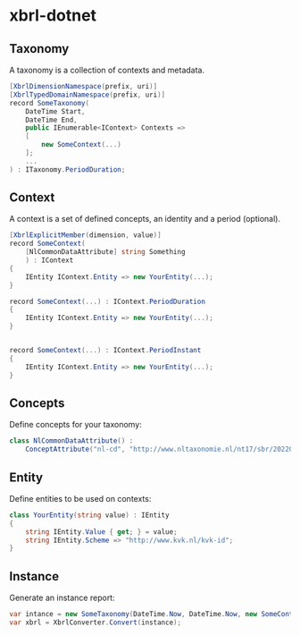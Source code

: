 # xbrl-dotnet

## Taxonomy

A taxonomy is a collection of contexts and metadata.

```csharp
[XbrlDimensionNamespace(prefix, uri)]
[XbrlTypedDomainNamespace(prefix, uri)]
record SomeTaxonomy(
    DateTime Start,
    DateTime End,
    public IEnumerable<IContext> Contexts =>
    [
        new SomeContext(...)
    ];
    ...
) : ITaxonomy.PeriodDuration;
```

## Context

A context is a set of defined concepts, an identity and a period (optional).

```csharp
[XbrlExplicitMember(dimension, value)]
record SomeContext(
    [NlCommonDataAttribute] string Something
    ) : IContext
{
    IEntity IContext.Entity => new YourEntity(...);
}

record SomeContext(...) : IContext.PeriodDuration
{
    IEntity IContext.Entity => new YourEntity(...);
}


record SomeContext(...) : IContext.PeriodInstant
{
    IEntity IContext.Entity => new YourEntity(...);
}
```

## Concepts

Define concepts for your taxonomy:

```csharp
class NlCommonDataAttribute() : 
    ConceptAttribute("nl-cd", "http://www.nltaxonomie.nl/nt17/sbr/20220301/dictionary/nl-common-data");
```

## Entity

Define entities to be used on contexts:

```csharp
class YourEntity(string value) : IEntity
{
    string IEntity.Value { get; } = value;
    string IEntity.Scheme => "http://www.kvk.nl/kvk-id";
}
```

## Instance

Generate an instance report:

```csharp
var intance = new SomeTaxonomy(DateTime.Now, DateTime.Now, new SomeContext(...), ...)
var xbrl = XbrlConverter.Convert(instance);
```